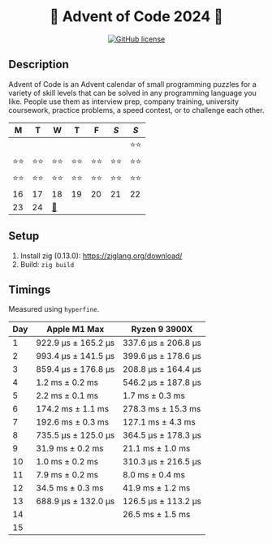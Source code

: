 <div align="center">

# 🎄 Advent of Code 2024 🎄

[![GitHub license](https://img.shields.io/github/license/lento234/advent-of-code-2023?color=blue)](https://github.com/lento234/advent-of-code-2024/blob/main/LICENSE)

</div>

## Description

Advent of Code is an Advent calendar of small programming puzzles for a variety
of skill levels that can be solved in any programming language you like. People
use them as interview prep, company training, university coursework, practice
problems, a speed contest, or to challenge each other.


| M    | T    | W       | T    | F    | *S*  | *S*  |
|------|------|---------|------|------|------|------|
|      |      |         |      |      |      | ⭐⭐ |
| ⭐⭐ | ⭐⭐ | ⭐⭐    | ⭐⭐ | ⭐⭐ | ⭐⭐ | ⭐⭐ |
| ⭐⭐ | ⭐⭐ | ⭐⭐    | ⭐⭐ | ⭐⭐ | ⭐⭐ | ⭐⭐ |
| 16   | 17   | 18      | 19   | 20   | 21   | 22   |
| 23   | 24   | [🎄][1] |      |      |      |      |

## Setup

1. Install zig (0.13.0): https://ziglang.org/download/
2. Build: `zig build`

## Timings

Measured using `hyperfine`.

| Day | Apple M1 Max        |  Ryzen 9 3900X      |
|-----|---------------------|---------------------|
| 1   | 922.9 µs ± 165.2 µs | 337.6 µs ± 206.8 µs | 
| 2   | 993.4 µs ± 141.5 µs | 399.6 µs ± 178.6 µs | 
| 3   | 859.4 µs ± 176.8 µs | 208.8 µs ± 164.4 µs | 
| 4   |   1.2 ms ±   0.2 ms | 546.2 µs ± 187.8 µs | 
| 5   |   2.2 ms ±   0.1 ms |   1.7 ms ±   0.3 ms | 
| 6   | 174.2 ms ±   1.1 ms | 278.3 ms ±  15.3 ms | 
| 7   | 192.6 ms ±   0.3 ms | 127.1 ms ±   4.3 ms | 
| 8   | 735.5 µs ± 125.0 µs | 364.5 µs ± 178.3 µs |
| 9   |  31.9 ms ±   0.2 ms |  21.1 ms ±   1.0 ms |
| 10  |   1.0 ms ±   0.2 ms | 310.3 µs ± 216.5 µs |
| 11  |   7.9 ms ±   0.2 ms |   8.0 ms ±   0.4 ms |
| 12  |  34.5 ms ±   0.3 ms |  41.9 ms ±   1.2 ms |
| 13  | 688.9 µs ± 132.0 µs | 126.5 µs ± 113.2 µs |
| 14  |                     |  26.5 ms ±   1.5 ms |
| 15  |                     |                     |

[1]: https://youtu.be/CQXsVqRV7-M?si=vcw77L2LPMxknHpi&t=1100
